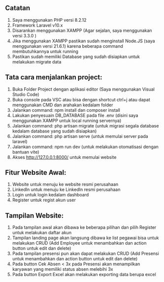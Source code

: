## Catatan

1. Saya menggunakan PHP versi 8.2.12
2. Framework Laravel v10.x
3. Disarankan menggunakan XAMPP (Agar sejalan, saya menggunakan versi 3.3.0 )
4. Jika menggunakan XAMPP pastikan sudah menginstall Node.JS (saya menggunakan versi 21.6.1) karena beberapa command membutuhkannya untuk running
5. Pastikan sudah memiliki Database yang sudah disiapkan untuk melakukan migrate data

## Tata cara menjalankan project:

1. Buka Folder Project dengan aplikasi editor (Saya menggunakan Visual Studio Code)
2. Buka console pada VSC atau bisa dengan shortcut ctrl+j atau dapat menggunakan CMD dan arahakan kedalam folder
3. Jalankan command: npm install dan composer install
4. Lakukan penyesuain DB_DATABASE pada file .env (disini saya menggunakan XAMPP untuk local running servernya)
5. Jalankan command: php artisan migrate (untuk migrasi segala database kedalam database yang sudah disiapkan)
6. Jalankan command: php artisan serve (untuk memulai server pada laravel)
7. Jalankan command: npm run dev (untuk melakukan otomatisasi dengan bantuan vite)
8. Akses http://127.0.0.1:8000/ untuk memulai website

## Fitur Website Awal:
1. Website untuk menuju ke website resmi perusahaan
2. LinkedIn untuk menuju ke LinkedIn resmi perusahaan
3. Login untuk login kedalam dashboard
4. Register untuk regist akun user

## Tampilan Website:

1. Pada tampilan awal akan dibawa ke beberapa pilihan dan pilih Register untuk melakukan daftar akun
2. Tampilan landing page akan langsung dibawa ke list pegawai bisa untuk melakukan CRUD (Add Employee untuk menambahkan dan action button untuk edit dan delete)
3. Pada tampilan presensi pun akan dapat melakukan CRUD (Add Presensi untuk menambahkan dan action button untuk edit dan delete)
4. Pada button Cek Absen < 3x pada Presensi akan menampilkan karyawan yang memiliki status absen melebihi 3x
5. Pada button Export Excel akan melakukan exporting data berupa excel

